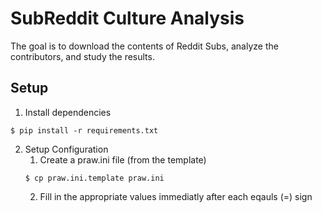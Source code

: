 # SubReddit Culture Analysis
The goal is to download the contents of Reddit Subs, analyze the contributors, and study the results.

## Setup

1. Install dependencies
```
$ pip install -r requirements.txt
```

2. Setup Configuration
    1. Create a praw.ini file (from the template)
    ```
    $ cp praw.ini.template praw.ini
    ```
    2. Fill in the appropriate values immediatly after each eqauls (=) sign
